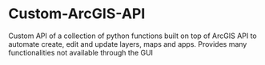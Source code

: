 # Custom-ArcGIS-API
Custom API of a collection of python functions built on top of ArcGIS API to automate create, edit and update layers, maps and apps. Provides many functionalities not available through the GUI 
